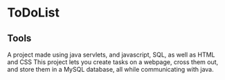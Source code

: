 # ToDoList

## Tools
A project made using java servlets, and javascript, SQL, as well as HTML and CSS
This project lets you create tasks on a webpage, cross them out, and store them in a MySQL database, all while communicating with java.
